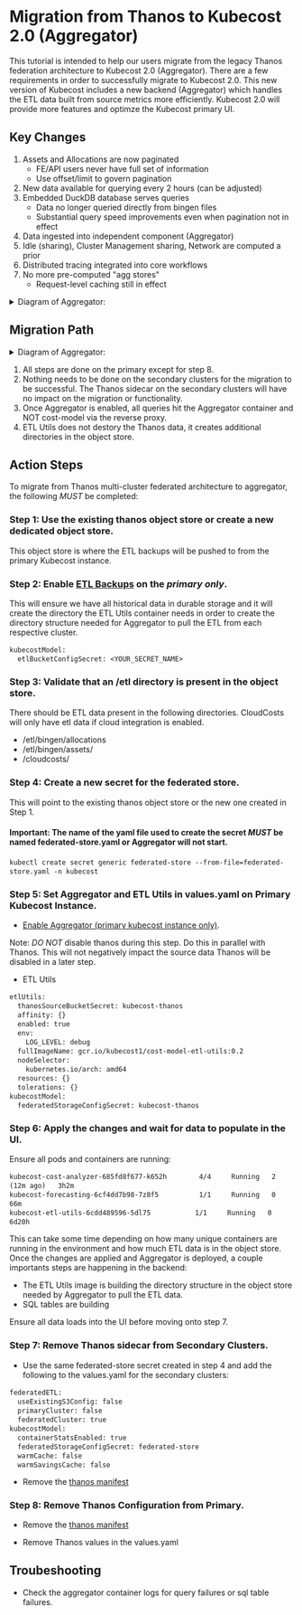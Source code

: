 # Migration from Thanos to Kubecost 2.0 (Aggregator)

This tutorial is intended to help our users migrate from the legacy Thanos federation architecture to Kubecost 2.0 (Aggregator). There are a few requirements in order to successfully migrate to Kubecost 2.0. This new version of Kubecost includes a new backend (Aggregator) which handles the ETL data built from source metrics more efficiently. Kubecost 2.0 will provide more features and optimze the Kubecost primary UI.

## Key Changes
1. Assets and Allocations are now paginated
   * FE/API users never have full set of information
   * Use offset/limit to govern pagination
2. New data available for querying every 2 hours (can be adjusted)
3. Embedded DuckDB database serves queries
   * Data no longer queried directly from bingen files
   * Substantial query speed improvements even when pagination not in effect
4. Data ingested into independent component (Aggregator)
5. Idle (sharing), Cluster Management sharing, Network are computed a prior
6. Distributed tracing integrated into core workflows
7. No more pre-computed "agg stores"
   * Request-level caching still in effect

<details>

<summary>Diagram of Aggregator:</summary>

![aggregator-diagram](/images/aggregator/aggregator-diagram.png)

</details>

## Migration Path 

<details>

<summary>Diagram of Aggregator:</summary>

![miagration-diagram](/images/aggregator/migration-diagram.png)

</details>

1. All steps are done on the primary except for step 8.
2. Nothing needs to be done on the secondary clusters for the migration to be successful. The Thanos sidecar on the secondary clusters will have no impact on the migration or functionality.
3. Once Aggregator is enabled, all queries hit the Aggregator container and NOT cost-model via the reverse proxy.
4. ETL Utils does not destory the Thanos data, it creates additional directories in the object store.

## Action Steps

To migrate from Thanos multi-cluster federated architecture to aggregator, the following *MUST* be completed:


### Step 1: Use the existing thanos object store or create a new dedicated object store. 

This object store is where the ETL backups will be pushed to from the primary Kubecost instance.

### Step 2: Enable [ETL Backups](https://docs.kubecost.com/install-and-configure/install/etl-backup#google-cloud-storage) on the *primary only*. 

This will ensure we have all historical data in durable storage and it will create the directory the ETL Utils container needs in order to create the directory structure needed for Aggregator to pull the ETL from each respective cluster.

```
kubecostModel:
  etlBucketConfigSecret: <YOUR_SECRET_NAME>
```

### Step 3: Validate that an /etl directory is present in the object store.

There should be ETL data present in the following directories. CloudCosts will only have etl data if cloud integration is enabled.

* /etl/bingen/allocations
* /etl/bingen/assets/
* /cloudcosts/


### Step 4: Create a new secret for the federated store. 

This will point to the existing thanos object store or the new one created in Step 1.
#### Important: The name of the yaml file used to create the secret *MUST* be named federated-store.yaml or Aggregator will not start.

```
kubectl create secret generic federated-store --from-file=federated-store.yaml -n kubecost
```

### Step 5: Set Aggregator and ETL Utils in values.yaml on Primary Kubecost Instance.

* [Enable Aggregator (primary kubecost instance only)](https://docs.kubecost.com/install-and-configure/install/multi-cluster/federated-etl/aggregator). 

Note: *DO NOT* disable thanos during this step. Do this in parallel with Thanos. This will not negatively impact the source data Thanos will be disabled in a later step. 

* ETL Utils
```
etlUtils:
  thanosSourceBucketSecret: kubecost-thanos
  affinity: {}
  enabled: true
  env:
    LOG_LEVEL: debug
  fullImageName: gcr.io/kubecost1/cost-model-etl-utils:0.2
  nodeSelector:
    kubernetes.io/arch: amd64
  resources: {}
  tolerations: {}
kubecostModel:
  federatedStorageConfigSecret: kubecost-thanos
```

### Step 6: Apply the changes and wait for data to populate in the UI. 

Ensure all pods and containers are running:

 ```
kubecost-cost-analyzer-685fd8f677-k652h        4/4     Running   2 (12m ago)   3h2m
kubecost-forecasting-6cf4dd7b98-7z8f5          1/1     Running   0             66m
kubecost-etl-utils-6cdd489596-5dl75           1/1     Running   0          6d20h
```

This can take some time depending on how many unique containers are running in the environment and how much ETL data is in the object store. Once the changes are applied and Aggregator is deployed, a couple importants steps are happening in the backend:

* The ETL Utils image is building the directory structure in the object store needed by Aggregator to pull the ETL data. 
* SQL tables are building

Ensure all data loads into the UI before moving onto step 7.

### Step 7: Remove Thanos sidecar from Secondary Clusters.

* Use the same federated-store secret created in step 4 and add the following to the values.yaml for the secondary clusters:

```
federatedETL:
  useExistingS3Config: false
  primaryCluster: false
  federatedCluster: true
kubecostModel:
  containerStatsEnabled: true
  federatedStorageConfigSecret: federated-store
  warmCache: false
  warmSavingsCache: false
```

* Remove the [thanos manifest](https://raw.githubusercontent.com/kubecost/cost-analyzer-helm-chart/v1.108.1/cost-analyzer/values-thanos.yaml)


### Step 8: Remove Thanos Configuration from Primary.

* Remove the [thanos manifest](https://raw.githubusercontent.com/kubecost/cost-analyzer-helm-chart/v1.108.1/cost-analyzer/values-thanos.yaml)

* Remove Thanos values in the values.yaml

## Troubeshooting

* Check the aggregator container logs for query failures or sql table failures.
